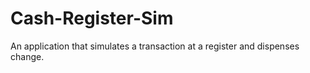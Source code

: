# Cash-Register-Sim
 An application that simulates a transaction at a register and dispenses change.

